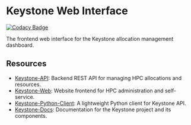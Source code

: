 # Keystone Web Interface

[![Codacy Badge](https://app.codacy.com/project/badge/Grade/e20bea54965a48d892e5939b15f6ba85)](https://app.codacy.com/gh/pitt-crc/keystone-web/dashboard?utm_source=gh&utm_medium=referral&utm_content=&utm_campaign=Badge_grade)

The frontend web interface for the Keystone allocation management dashboard.

## Resources

- [Keystone-API](https://github.com/pitt-crc/keystone-api): Backend REST API for managing HPC allocations and resources.
- [Keystone-Web](https://github.com/pitt-crc/keystone-web): Website frontend for HPC administration and self-service.
- [Keystone-Python-Client](https://github.com/pitt-crc/keystone-python-client): A lightweight Python client for Keystone API.
- [Keystone-Docs](https://github.com/pitt-crc/keystone-docs): Documentation for the Keystone project and its components.
